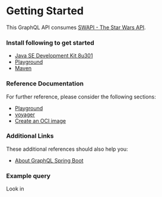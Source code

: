 # Getting Started
This GraphQL API consumes [SWAPI - The Star Wars API](https://swapi.dev/documentation).

### Install following to get started
* [Java SE Development Kit 8u301](https://www.oracle.com/java/technologies/javase/javase-jdk8-downloads.html)
* [Playground](http://localhost:9000/playground)
* [Maven](https://maven.apache.org/)

### Reference Documentation
For further reference, please consider the following sections:

* [Playground](http://localhost:9000/playground)
* [voyager](http://localhost:9000/voyager)
* [Create an OCI image](https://docs.spring.io/spring-boot/docs/2.5.3/gradle-plugin/reference/html/#build-image)

### Additional Links
These additional references should also help you:
* [About GraphQL Spring Boot](https://www.graphql-java-kickstart.com/spring-boot/)

### Example query
Look in 
